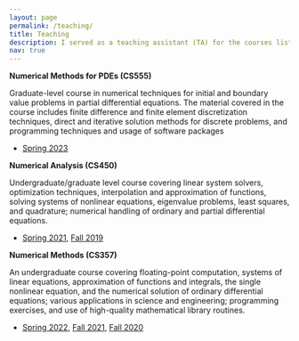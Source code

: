 ```yaml
---
layout: page
permalink: /teaching/
title: Teaching
description: I served as a teaching assistant (TA) for the courses listed below. My duties included leading discussion sessions, holding office hours, and course content creation.
nav: true
---
```


**Numerical Methods for PDEs (CS555)**

Graduate-level course in numerical techniques for initial and boundary value problems in partial differential equations. The material covered in the course includes finite difference and finite element discretization techniques, direct and iterative solution methods for discrete problems, and programming techniques and usage of software packages
  - [Spring 2023](https://relate.cs.illinois.edu/course/cs555-s23/) 


**Numerical Analysis (CS450)**

Undergraduate/graduate level course covering linear system solvers, optimization techniques, interpolation and approximation of functions, solving systems of nonlinear equations, eigenvalue problems, least squares, and quadrature; numerical handling of ordinary and partial differential equations.
  - [Spring 2021](https://relate.cs.illinois.edu/course/cs450-s21/), [Fall 2019](https://relate.cs.illinois.edu/course/cs450-f19/)

**Numerical Methods (CS357)**

An undergraduate course covering floating-point computation, systems of linear equations, approximation of functions and integrals, the single nonlinear equation, and the numerical solution of ordinary differential equations; various applications in science and engineering; programming exercises, and use of high-quality mathematical library routines.
  - [Spring 2022](https://courses.grainger.illinois.edu/cs357/sp2022/), [Fall 2021](https://courses.grainger.illinois.edu/cs357/fa2021/), [Fall 2020](https://courses.grainger.illinois.edu/cs357/fa2020/)
